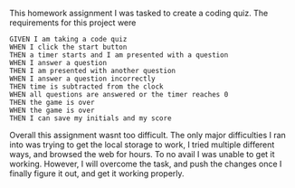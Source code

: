 This homework assignment I was tasked to create a coding quiz.
The requirements for this project were 

```
GIVEN I am taking a code quiz
WHEN I click the start button
THEN a timer starts and I am presented with a question
WHEN I answer a question
THEN I am presented with another question
WHEN I answer a question incorrectly
THEN time is subtracted from the clock
WHEN all questions are answered or the timer reaches 0
THEN the game is over
WHEN the game is over
THEN I can save my initials and my score
```

Overall this assignment wasnt too difficult. 
The only major difficulties I ran into was trying to get the local storage to work, I tried multiple different ways, and browsed the web for hours.
To no avail I was unable to get it working.
However, I will overcome the task, and push the changes once I finally figure it out, and get it working properly. 